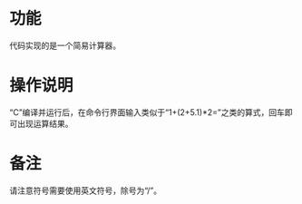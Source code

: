 # 功能
代码实现的是一个简易计算器。
# 操作说明
“C”编译并运行后，在命令行界面输入类似于“1+(2+5.1)*2=”之类的算式，回车即可出现运算结果。
# 备注
请注意符号需要使用英文符号，除号为“/”。
